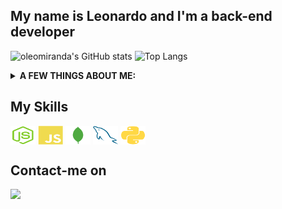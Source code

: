 ## My name is Leonardo and I'm a back-end developer 

![oleomiranda's GitHub stats](https://github-readme-stats.vercel.app/api?username=oleomiranda&theme=dark&show_icons=true)
![Top Langs](https://github-readme-stats.vercel.app/api/top-langs/?username=oleomiranda&theme=dark&layout=compact)

<details>
	<summary><b> A FEW THINGS ABOUT ME: </b></summary>
	
	- 21year old 
	- PWD (PCD) 
	- Currently looking for my first job 
	- I speak Portuguese and English  
</details>

## My Skills 
<div>
  	<img align="center" alt="Nodejs" height="30" width="40" src="https://raw.githubusercontent.com/devicons/devicon/master/icons/nodejs/nodejs-plain.svg" style="max-width:100%;">
    <img align="center" alt="JavaScript" height="30" width="40" src="https://raw.githubusercontent.com/devicons/devicon/master/icons/javascript/javascript-plain.svg" style="max-width:100%;">
	<img align="center" alt="MongoDb" height="30" width="40" src="https://raw.githubusercontent.com/devicons/devicon/master/icons/mongodb/mongodb-plain.svg" style="max-width:100%;">
	<img align="center" alt="MySql" height="30" width="40" src="https://raw.githubusercontent.com/devicons/devicon/master/icons/mysql/mysql-plain.svg" style="max-width:100%;">
    <img align="center" alt="Python" height="30" width="40" src="https://raw.githubusercontent.com/devicons/devicon/master/icons/python/python-plain.svg" style="max-width:100%;">
</div>

## Contact-me on 

<a href="mailto: leomsec@gmail.com"><img src="https://camo.githubusercontent.com/30397c9df98ac1da26a8cf343965637687573f2f0e80884121290aaab40c1b38/68747470733a2f2f696d672e736869656c64732e696f2f62616467652f2d476d61696c2d2532334541343333353f7374796c653d666f722d7468652d6261646765266c6f676f3d676d61696c266c6f676f436f6c6f723d7768697465" data-canonical-src="https://img.shields.io/badge/-Gmail-%23EA4335?style=for-the-badge&amp;logo=gmail&amp;logoColor=white" style="max-width:100%;"></a>
